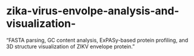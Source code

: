 # zika-virus-envolpe-analysis-and-visualization-
“FASTA parsing, GC content analysis, ExPASy-based protein profiling, and 3D structure visualization of ZIKV envelope protein.”

